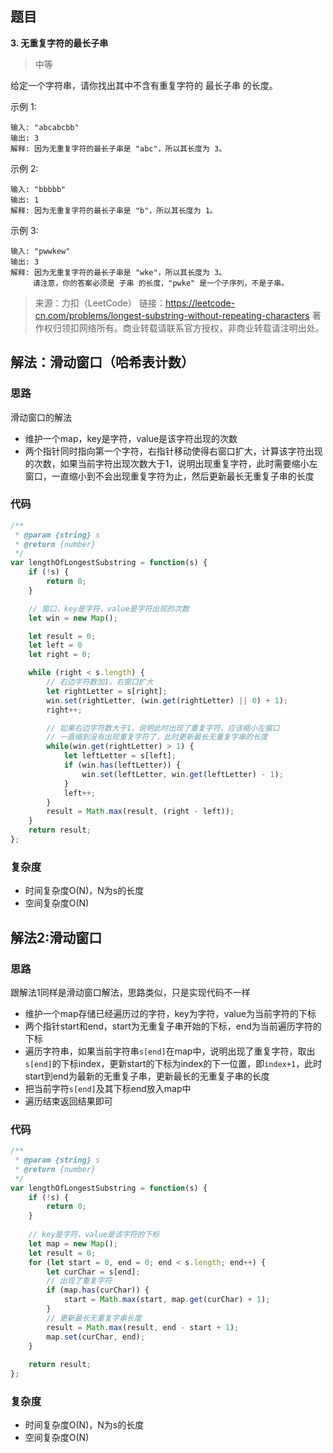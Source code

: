 ## 题目
**3. 无重复字符的最长子串**
>中等

给定一个字符串，请你找出其中不含有重复字符的 最长子串 的长度。

示例 1:
```
输入: "abcabcbb"
输出: 3 
解释: 因为无重复字符的最长子串是 "abc"，所以其长度为 3。
```
示例 2:
```
输入: "bbbbb"
输出: 1
解释: 因为无重复字符的最长子串是 "b"，所以其长度为 1。
```
示例 3:
```
输入: "pwwkew"
输出: 3
解释: 因为无重复字符的最长子串是 "wke"，所以其长度为 3。
     请注意，你的答案必须是 子串 的长度，"pwke" 是一个子序列，不是子串。
```
>来源：力扣（LeetCode）
链接：https://leetcode-cn.com/problems/longest-substring-without-repeating-characters
著作权归领扣网络所有。商业转载请联系官方授权，非商业转载请注明出处。

## 解法：滑动窗口（哈希表计数）
### 思路
滑动窗口的解法
* 维护一个map，key是字符，value是该字符出现的次数
* 两个指针同时指向第一个字符，右指针移动使得右窗口扩大，计算该字符出现的次数，如果当前字符出现次数大于1，说明出现重复字符，此时需要缩小左窗口，一直缩小到不会出现重复字符为止，然后更新最长无重复子串的长度

### 代码
```javascript
/**
 * @param {string} s
 * @return {number}
 */
var lengthOfLongestSubstring = function(s) {
    if (!s) {
        return 0;
    } 

    // 窗口，key是字符，value是字符出现的次数
    let win = new Map();

    let result = 0;
    let left = 0
    let right = 0;

    while (right < s.length) {
        // 右边字符数加1，右窗口扩大
        let rightLetter = s[right];
        win.set(rightLetter, (win.get(rightLetter) || 0) + 1);
        right++;

        // 如果右边字符数大于1，说明此时出现了重复字符，应该缩小左窗口
        // 一直缩到没有出现重复字符了，此时更新最长无重复字串的长度
        while(win.get(rightLetter) > 1) {
            let leftLetter = s[left];
            if (win.has(leftLetter)) {
                win.set(leftLetter, win.get(leftLetter) - 1);
            }
            left++;
        }
        result = Math.max(result, (right - left));
    }
    return result;
};
```

### 复杂度
* 时间复杂度O(N)，N为s的长度
* 空间复杂度O(N)

## 解法2:滑动窗口
### 思路
跟解法1同样是滑动窗口解法，思路类似，只是实现代码不一样

* 维护一个map存储已经遍历过的字符，key为字符，value为当前字符的下标
* 两个指针start和end，start为无重复子串开始的下标，end为当前遍历字符的下标
* 遍历字符串，如果当前字符串`s[end]`在map中，说明出现了重复字符，取出`s[end]`的下标index，更新start的下标为index的下一位置，即`index+1`，此时start到end为最新的无重复子串，更新最长的无重复子串的长度
* 把当前字符`s[end]`及其下标end放入map中
* 遍历结束返回结果即可

### 代码
```javascript
/**
 * @param {string} s
 * @return {number}
 */
var lengthOfLongestSubstring = function(s) {
    if (!s) {
        return 0;
    } 
    
    // key是字符，value是该字符的下标
    let map = new Map(); 
    let result = 0;
    for (let start = 0, end = 0; end < s.length; end++) {
        let curChar = s[end];
        // 出现了重复字符
        if (map.has(curChar)) {
            start = Math.max(start, map.get(curChar) + 1); 
        }
        // 更新最长无重复字串长度
        result = Math.max(result, end - start + 1);
        map.set(curChar, end);
    }
   
    return result;
};
```

### 复杂度
* 时间复杂度O(N)，N为s的长度
* 空间复杂度O(N)